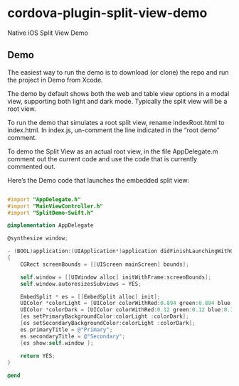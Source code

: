 # cordova-plugin-split-view-demo
Native iOS Split View Demo




## Demo


The easiest way to run the demo is to download (or clone) the repo and run the project in Demo from Xcode. 


The demo by default shows both the web and table view options in a modal view, supporting both light and dark mode. Typically the split view will be a root view. 

To run the demo that simulates a root split view, rename indexRoot.html to index.html. In index.js, un-comment the line indicated in the “root demo” comment.

To demo the Split View as an actual root view, in the file AppDelegate.m comment out the current code and use the code that is currently commented out.


Here’s the Demo code that launches the embedded split view:


```objective-c

#import "AppDelegate.h"
#import "MainViewController.h"
#import "SplitDemo-Swift.h"

@implementation AppDelegate

@synthesize window;

- (BOOL)application:(UIApplication*)application didFinishLaunchingWithOptions:(NSDictionary*)launchOptions
{
    CGRect screenBounds = [[UIScreen mainScreen] bounds];

    self.window = [[UIWindow alloc] initWithFrame:screenBounds];
    self.window.autoresizesSubviews = YES;

    EmbedSplit * es = [[EmbedSplit alloc] init];
    UIColor *colorLight = [UIColor colorWithRed:0.894 green:0.894 blue:0.894 alpha:1];
    UIColor *colorDark = [UIColor colorWithRed:0.12 green:0.12 blue:0.12 alpha:1];
    [es setPrimaryBackgroundColor:colorLight :colorDark];
    [es setSecondaryBackgroundColor:colorLight :colorDark];
    es.primaryTitle = @"Primary";
    es.secondaryTitle = @"Secondary";
    [es show:self.window ];
    
    return YES;
}

@end
```


